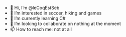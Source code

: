 - 👋 Hi, I’m @leCoqEstSeb
- 👀 I’m interested in soccer, hiking and games
- 🌱 I’m currently learning C#
- 💞️ I’m looking to collaborate on nothing at the moment
- 📫 How to reach me: not at all

<!---
leCoqEstSeb/leCoqEstSeb is a ✨ special ✨ repository because its `README.md` (this file) appears on your GitHub profile.
You can click the Preview link to take a look at your changes.
--->
